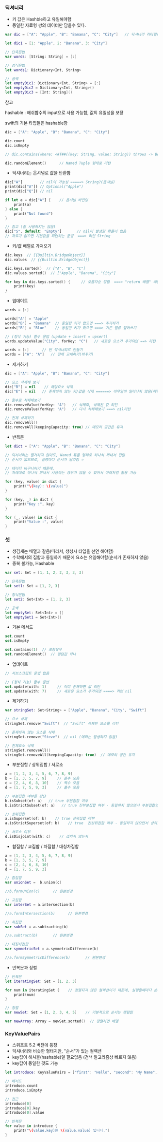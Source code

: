 ### 딕셔너리

- 키 값은 Hashble하고 유일해야함
- 동일한 자료형 쌍의 데이터만 담을수 있다.

```swift
var dic = ["A": "Apple", "B": "Banana", "C": "City"]   // 딕셔너리 리터럴로 생성해서 저장

let dic1 = [1: "Apple", 2: "Banana", 3: "City"]

// 단축문법
var words: [String: String] = [:]

// 정식문법
let words1: Dictionary<Int, String>

// 공백
let emptyDic1: Dictionary<Int, String> = [:]
let emptyDic2 = Dictionary<Int, String>()
let emptyDic3 = [Int: String]()
```

참고

hashable : 해쉬함수의 input으로 사용 가능함, 값의 유일성을 보장

swift의 기본 타입들은 hashable함

```swift
dic = ["A": "Apple", "B": "Banana", "C": "City"]

dic.count
dic.isEmpty

// dic.contains(where: <#T##((key: String, value: String)) throws -> Bool#>)

dic.randomElement()      // Named Tuple 형태로 리턴
```

- 딕셔너리는 옵셔널로 값을 반환함

```rust
dic["A"]        // nil의 가능성 =====> String?(옵셔널)
print(dic["A"]) // Optional("Apple")
print(dic["Q"]) // nil

if let a = dic["A"] {    // 옵셔널 바인딩
    print(a)
} else {
    print("Not found")
}

// 참고 (잘 사용하지는 않음)
dic["S", default: "Empty"]       // nil이 발생할 확률이 없음
// 자료가 없으면 기본값을 리턴하는 문법  ===> 리턴 String
```

- 키/값 배열로 가져오기

```swift
dic.keys  // {{Builtin.BridgeObject}}
dic.values  // {{Builtin.BridgeObject}}

dic.keys.sorted()  // ["A", "B", "C"]
dic.values.sorted()  // ["Apple", "Banana", "City"]

for key in dic.keys.sorted() {     // 오름차순 정렬  ===> "return 배열" 배열이 됨
    print(key)
}
```

- 업데이트

```swift
words = [:]

words["A"] = "Apple"
words["B"] = "Banana"  // 동일한 키가 없으면 ===> 추가하기
words["B"] = "Blue"    // 동일한 키가 있으면 ===> 기존 밸류 덮어쓰기

// (정식 기능) 함수 문법 (update + insert = upsert)
words.updateValue("City", forKey: "C")   // 새로운 요소가 추가되면 ==> 리턴 nil

words = [:]      // 빈 딕셔너리로 만들기
words = ["A": "A"]   // 전체 교체하기(바꾸기)
```

- 제거하기

```swift
dic = ["A": "Apple", "B": "Banana", "C": "City"]

// 요소 삭제해 보기
dic["B"] = nil    // 해당요소 삭제
dic["E"] = nil   // 존재하지 않는 키/값을 삭제 ======> 아무일이 일어나지 않음(에러아님)

// 함수로 삭제해보기
dic.removeValue(forKey: "A")   // 삭제후, 삭제된 값 리턴
dic.removeValue(forKey: "A")   // 다시 삭제해보기 ===> nil리턴

// 전체 삭제하기
dic.removeAll()
dic.removeAll(keepingCapacity: true) // 메모리 공간은 유지
```

- 반복문

```swift
let dict = ["A": "Apple", "B": "Banana", "C": "City"]

// 딕셔너리는 열거하지 않아도, Named 튜플 형태로 하나식 꺼내서 전달
// 순서가 없으므로, 실행마다 순서가 달라짐 ⭐️

// 데이터 바구니이기 때문에,
// 차례대로 하나씩 꺼내서 사용하는 경우가 많을 수 있어서 아래처럼 활용 가능

for (key, value) in dict {
    print("\(key): \(value)")
}

for (key, _) in dict {
    print("Key :", key)
}

for (_, value) in dict {
    print("Value :", value)
}
```

### 셋

- 생김새는 배열과 같음(따라서, 생성시 타입을 선언 해야함)
- 수학에서의 집합과 동일하기 때문에 요소는 유일해야함(순서가 존재하지 않음)
- 중복 불가능, Hashable

```swift
var set: Set = [1, 1, 2, 2, 3, 3, 3]

// 단축문법
let set1: Set = [1, 2, 3]

// 정식문법
let set2: Set<Int> = [1, 2, 3]

// 공백
let emptySet: Set<Int> = []
let emptySet1 = Set<Int>()
```

- 기본 메서드

```swift
set.count
set.isEmpty

set.contains(1)  // 포함유무
set.randomElement()  // 랜덤값 하나
```

- 업데이트

```swift
// 서브스크립트 문법 없음

// (정식 기능) 함수 문법
set.update(with: 1)     // 이미 존재하면 값 리턴
set.update(with: 7)     // 새로운 요소가 추가되면 ====> 리턴 nil
```

- 제거하기

```swift
var stringSet: Set<String> = ["Apple", "Banana", "City", "Swift"]

// 요소 삭제
stringSet.remove("Swift")  // "Swift" 삭제한 요소를 리턴

// 존재하지 않는 요소를 삭제
stringSet.remove("Steve")  // nil (에러는 발생하지 않음)

// 전체요소 삭제
stringSet.removeAll()
stringSet.removeAll(keepingCapacity: true)  // 메모리 공간 유지
```

- 부분집합 / 상위집합 / 서로소

```swift
a = [1, 2, 3, 4, 5, 6, 7, 8, 9]
b = [1, 3, 5, 7, 9]     // 홀수 모음
c = [2, 4, 6, 8, 10]    // 짝수 모음
d = [1, 7, 5, 9, 3]     // 홀수 모음

// 부분집합 여부를 판단
b.isSubset(of: a)   // true 부분집합 여부
b.isStrictSubset(of: a)   // true 진부분집합 여부 - 동일하지 않으면서 부분집합인지

// 상위집합
a.isSuperset(of: b)    // true 상위집합 여부
a.isStrictSuperset(of: b)    // true  진상위집합 여부 - 동일하지 않으면서 상위집합인지

// 서로소 여부
d.isDisjoint(with: c)    // 겹치지 않는지
```

- 합집합 / 교집합 / 차집합 / 대칭차집합

```swift
a = [1, 2, 3, 4, 5, 6, 7, 8, 9]
b = [1, 3, 5, 7, 9]
c = [2, 4, 6, 8, 10]
d = [1, 7, 5, 9, 3]

// 합집합
var unionSet =  b.union(c)

//b.formUnion(c)      // 원본변경

// 교집합
var interSet = a.intersection(b)

//a.formIntersection(b)      // 원본변경

// 차집합
var subSet = a.subtracting(b)

//a.subtract(b)       // 원본변경

// 대칭차집합
var symmetricSet = a.symmetricDifference(b)

//a.formSymmetricDifference(b)       // 원본변경
```

- 반복문과 정렬

```swift
// 반복문
let iteratingSet: Set = [1, 2, 3]

for num in iteratingSet {    // 정렬되지 않은 컬렉션이기 때문에, 실행할때마다 순서가 달라짐
    print(num)
}

// 정렬
var newSet: Set = [1, 2, 3, 4, 5]    // 기본적으로 순서는 랜덤임

var newArray: Array = newSet.sorted()  // 정렬하면 배열
```

### KeyValuePairs

- 스위프트 5.2 버전에 등장
- 딕셔너리와 비슷한 형태지만, "순서"가 있는 컬렉션
- key값이 해셔블(hashable)일 필요없음 (검색 알고리즘상 빠르지 않음)
- key값이 동일한 것도 가능

```swift
let introduce: KeyValuePairs = ["first": "Hello", "second": "My Name", "third":"is", "first": "Hello"]

// 메서드
introduce.count
introduce.isEmpty

// 접근
introduce[0]
introduce[0].key
introduce[0].value

// 반복문
for value in introduce {
    print("\(value.key)는 \(value.value) 입니다.")
}
```
